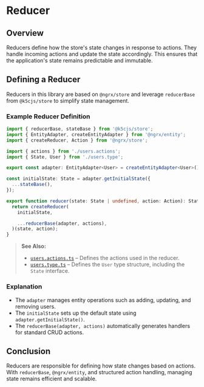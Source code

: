 # Reducer

## Overview
Reducers define how the store's state changes in response to actions. They handle incoming actions and update the state accordingly. This ensures that the application's state remains predictable and immutable.

## Defining a Reducer
Reducers in this library are based on `@ngrx/store` and leverage `reducerBase` from `@k5cjs/store` to simplify state management.

### Example Reducer Definition
```typescript
import { reducerBase, stateBase } from '@k5cjs/store';
import { EntityAdapter, createEntityAdapter } from '@ngrx/entity';
import { createReducer, Action } from '@ngrx/store';

import { actions } from './users.actions';
import { State, User } from './users.type';

export const adapter: EntityAdapter<User> = createEntityAdapter<User>();

const initialState: State = adapter.getInitialState({
  ...stateBase(),
});

export function reducer(state: State | undefined, action: Action): State {
  return createReducer(
    initialState,

    ...reducerBase(adapter, actions),
  )(state, action);
}
```

> **See Also:**  
> - [`users.actions.ts`](./usage.md#users-actions-users-actions-ts) – Defines the actions used in the reducer.  
> - [`users.type.ts`](./usage.md#users-types-users-type-ts) – Defines the `User` type structure, including the `State` interface.  

### Explanation
- The `adapter` manages entity operations such as adding, updating, and removing users.
- The `initialState` sets up the default state using `adapter.getInitialState()`.
- The `reducerBase(adapter, actions)` automatically generates handlers for standard CRUD actions.

## Conclusion
Reducers are responsible for defining how state changes based on actions. With `reducerBase`, `@ngrx/entity`, and structured action handling, managing state remains efficient and scalable.
